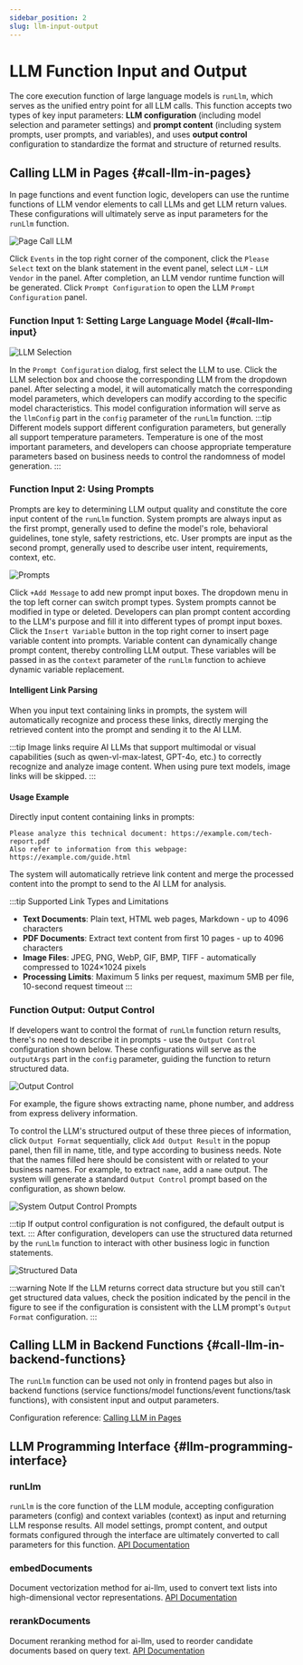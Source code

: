 ```yaml
---
sidebar_position: 2
slug: llm-input-output
---
```


# LLM Function Input and Output

The core execution function of large language models is `runLlm`, which serves as the unified entry point for all LLM calls. This function accepts two types of key input parameters: **LLM configuration** (including model selection and parameter settings) and **prompt content** (including system prompts, user prompts, and variables), and uses **output control** configuration to standardize the format and structure of returned results.

## Calling LLM in Pages {#call-llm-in-pages}
In page functions and event function logic, developers can use the runtime functions of LLM vendor elements to call LLMs and get LLM return values. These configurations will ultimately serve as input parameters for the `runLlm` function.

![Page Call LLM](./img/1/page-call-large-model.gif)

Click `Events` in the top right corner of the component, click the `Please Select` text on the blank statement in the event panel, select `LLM` - `LLM Vendor` in the panel. After completion, an LLM vendor runtime function will be generated. Click `Prompt Configuration` to open the LLM `Prompt Configuration` panel.

### Function Input 1: Setting Large Language Model {#call-llm-input}
![LLM Selection](./img/1/large-model-selection.png)

In the `Prompt Configuration` dialog, first select the LLM to use. Click the LLM selection box and choose the corresponding LLM from the dropdown panel. After selecting a model, it will automatically match the corresponding model parameters, which developers can modify according to the specific model characteristics. This model configuration information will serve as the `llmConfig` part in the `config` parameter of the `runLlm` function.
:::tip
Different models support different configuration parameters, but generally all support temperature parameters. Temperature is one of the most important parameters, and developers can choose appropriate temperature parameters based on business needs to control the randomness of model generation.
:::

### Function Input 2: Using Prompts
Prompts are key to determining LLM output quality and constitute the core input content of the `runLlm` function. System prompts are always input as the first prompt, generally used to define the model's role, behavioral guidelines, tone style, safety restrictions, etc. User prompts are input as the second prompt, generally used to describe user intent, requirements, context, etc.

![Prompts](./img/1/prompts.png)

Click `+Add Message` to add new prompt input boxes. The dropdown menu in the top left corner can switch prompt types. System prompts cannot be modified in type or deleted. Developers can plan prompt content according to the LLM's purpose and fill it into different types of prompt input boxes.
Click the `Insert Variable` button in the top right corner to insert page variable content into prompts. Variable content can dynamically change prompt content, thereby controlling LLM output. These variables will be passed in as the `context` parameter of the `runLlm` function to achieve dynamic variable replacement.


#### Intelligent Link Parsing
When you input text containing links in prompts, the system will automatically recognize and process these links, directly merging the retrieved content into the prompt and sending it to the AI LLM.

:::tip
Image links require AI LLMs that support multimodal or visual capabilities (such as qwen-vl-max-latest, GPT-4o, etc.) to correctly recognize and analyze image content. When using pure text models, image links will be skipped.
:::

#### Usage Example
Directly input content containing links in prompts:

```
Please analyze this technical document: https://example.com/tech-report.pdf
Also refer to information from this webpage: https://example.com/guide.html
```

The system will automatically retrieve link content and merge the processed content into the prompt to send to the AI LLM for analysis.

:::tip Supported Link Types and Limitations
- **Text Documents**: Plain text, HTML web pages, Markdown - up to 4096 characters
- **PDF Documents**: Extract text content from first 10 pages - up to 4096 characters  
- **Image Files**: JPEG, PNG, WebP, GIF, BMP, TIFF - automatically compressed to 1024×1024 pixels
- **Processing Limits**: Maximum 5 links per request, maximum 5MB per file, 10-second request timeout
:::


### Function Output: Output Control
If developers want to control the format of `runLlm` function return results, there's no need to describe it in prompts - use the `Output Control` configuration shown below. These configurations will serve as the `outputArgs` part in the `config` parameter, guiding the function to return structured data.

![Output Control](./img/1/control-output.gif)

For example, the figure shows extracting name, phone number, and address from express delivery information.

To control the LLM's structured output of these three pieces of information, click `Output Format` sequentially, click `Add Output Result` in the popup panel, then fill in name, title, and type according to business needs. Note that the names filled here should be consistent with or related to your business names. For example, to extract `name`, add a `name` output. The system will generate a standard `Output Control` prompt based on the configuration, as shown below.

![System Output Control Prompts](./img/1/system-control-output-prompts.png)

:::tip
If output control configuration is not configured, the default output is text.
:::
After configuration, developers can use the structured data returned by the `runLlm` function to interact with other business logic in function statements.

![Structured Data](./img/1/structured-data.png)

:::warning Note
If the LLM returns correct data structure but you still can't get structured data values, check the position indicated by the pencil in the figure to see if the configuration is consistent with the LLM prompt's `Output Format` configuration.
:::

## Calling LLM in Backend Functions {#call-llm-in-backend-functions}
The `runLlm` function can be used not only in frontend pages but also in backend functions (service functions/model functions/event functions/task functions), with consistent input and output parameters.

Configuration reference: [Calling LLM in Pages](#call-llm-in-pages)

## LLM Programming Interface {#llm-programming-interface}
### runLlm
`runLlm` is the core function of the LLM module, accepting configuration parameters (config) and context variables (context) as input and returning LLM response results. All model settings, prompt content, and output formats configured through the interface are ultimately converted to call parameters for this function. [API Documentation](../../reference/framework/JitAi/ai-large-models#runllm)

### embedDocuments
Document vectorization method for ai-llm, used to convert text lists into high-dimensional vector representations. [API Documentation](../../reference/framework/JitAi/ai-large-models#embeddocuments)

### rerankDocuments
Document reranking method for ai-llm, used to reorder candidate documents based on query text. [API Documentation](../../reference/framework/JitAi/ai-large-models#rerankdocuments)



